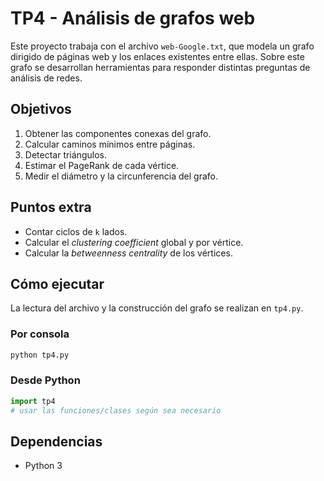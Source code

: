# TP4 - Análisis de grafos web

Este proyecto trabaja con el archivo `web-Google.txt`, que modela un grafo dirigido de páginas web y los enlaces existentes entre ellas. Sobre este grafo se desarrollan herramientas para responder distintas preguntas de análisis de redes.

## Objetivos

1. Obtener las componentes conexas del grafo.
2. Calcular caminos mínimos entre páginas.
3. Detectar triángulos.
4. Estimar el PageRank de cada vértice.
5. Medir el diámetro y la circunferencia del grafo.

## Puntos extra

- Contar ciclos de `k` lados.
- Calcular el *clustering coefficient* global y por vértice.
- Calcular la *betweenness centrality* de los vértices.

## Cómo ejecutar

La lectura del archivo y la construcción del grafo se realizan en `tp4.py`.

### Por consola

```bash
python tp4.py
```

### Desde Python

```python
import tp4
# usar las funciones/clases según sea necesario
```

## Dependencias

- Python 3
